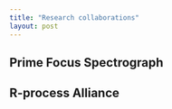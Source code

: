 ```yaml
---
title: "Research collaborations"
layout: post
---
```




## Prime Focus Spectrograph 


## R-process Alliance


